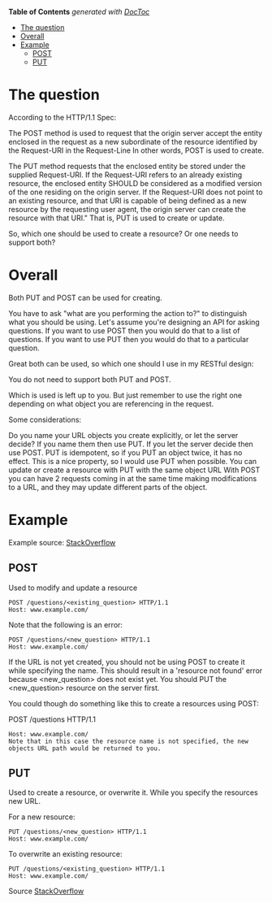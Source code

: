 <!-- START doctoc generated TOC please keep comment here to allow auto update -->
<!-- DON'T EDIT THIS SECTION, INSTEAD RE-RUN doctoc TO UPDATE -->
**Table of Contents**  *generated with [DocToc](https://github.com/thlorenz/doctoc)*

- [The question](#the-question)
- [Overall](#overall)
- [Example](#example)
  - [POST](#post)
  - [PUT](#put)

<!-- END doctoc generated TOC please keep comment here to allow auto update -->

# The question

According to the HTTP/1.1 Spec:

The POST method is used to request that the origin server accept the entity enclosed in the request as a new subordinate of the resource identified by the Request-URI in the Request-Line
In other words, POST is used to create.

The PUT method requests that the enclosed entity be stored under the supplied Request-URI. If the Request-URI refers to an already existing resource, the enclosed entity SHOULD be considered as a modified version of the one residing on the origin server. If the Request-URI does not point to an existing resource, and that URI is capable of being defined as a new resource by the requesting user agent, the origin server can create the resource with that URI."
That is, PUT is used to create or update.

So, which one should be used to create a resource? Or one needs to support both?

# Overall

Both PUT and POST can be used for creating.

You have to ask "what are you performing the action to?" to distinguish what you should be using. Let's assume you're designing an API for asking questions. If you want to use POST then you would do that to a list of questions. If you want to use PUT then you would do that to a particular question.

Great both can be used, so which one should I use in my RESTful design:

You do not need to support both PUT and POST.

Which is used is left up to you. But just remember to use the right one depending on what object you are referencing in the request.

Some considerations:

Do you name your URL objects you create explicitly, or let the server decide? If you name them then use PUT. If you let the server decide then use POST.
PUT is idempotent, so if you PUT an object twice, it has no effect. This is a nice property, so I would use PUT when possible.
You can update or create a resource with PUT with the same object URL
With POST you can have 2 requests coming in at the same time making modifications to a URL, and they may update different parts of the object.

# Example

Example source: [StackOverflow](https://stackoverflow.com/questions/256349/what-are-the-best-common-restful-url-verbs-and-actions/256359#256359)

## POST

Used to modify and update a resource

```
POST /questions/<existing_question> HTTP/1.1
Host: www.example.com/
```

Note that the following is an error:

```
POST /questions/<new_question> HTTP/1.1
Host: www.example.com/
```

If the URL is not yet created, you should not be using POST to create it while specifying the name. This should result in a 'resource not found' error because <new_question> does not exist yet. You should PUT the <new_question> resource on the server first.

You could though do something like this to create a resources using POST:

POST /questions HTTP/1.1
```
Host: www.example.com/
Note that in this case the resource name is not specified, the new objects URL path would be returned to you.
```

## PUT

Used to create a resource, or overwrite it. While you specify the resources new URL.

For a new resource:

```
PUT /questions/<new_question> HTTP/1.1
Host: www.example.com/
```

To overwrite an existing resource:

```
PUT /questions/<existing_question> HTTP/1.1
Host: www.example.com/
```

Source [StackOverflow](https://stackoverflow.com/questions/630453/put-vs-post-in-rest)
